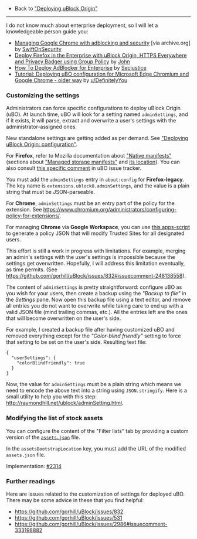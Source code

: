 - Back to ["Deploying uBlock Origin"](./Deploying-uBlock-Origin)

***

I do not know much about enterprise deployment, so I will let a knowledgeable person guide you:

- [Managing Google Chrome with adblocking and security](https://web.archive.org/web/20220816090848/https://decentsecurity.com/ublock-for-google-chrome-deployment/) [via archive.org] by [SwiftOnSecurity](https://twitter.com/SwiftOnSecurity/status/783348579943317504)
- [Deploy Firefox in the Enterprise with uBlock Origin, HTTPS Everywhere and Privacy Badger using Group Policy](https://www.winsysadminblog.com/2019/03/deploy-firefox-in-the-enterprise-with-ublock-origin-https-everywhere-and-privacy-badger-using-group-policy/) by [John](https://www.winsysadminblog.com/about-me/)
- [How To Deploy AdBlocker for Enterprise](https://www.secjuice.com/how-to-deploy-adblocker-for-smbs/) by [Secjustice](https://twitter.com/secjuice)
- [Tutorial: Deploying uBO configuration for Microsoft Edge Chromium and Google Chrome - older way](https://www.reddit.com/r/uBlockOrigin/comments/o7q2ou/comment/h3cplhd/) by [u/DefinitelyYou](https://www.reddit.com/user/DefinitelyYou)

### Customizing the settings

Administrators can force specific configurations to deploy uBlock Origin (uBO). At launch time, uBO will look for a setting named `adminSettings`, and if it exists, it will parse, extract and overwrite a user's settings with the administrator-assigned ones.

New standalone settings are getting added as per demand. See ["Deploying uBlock Origin: configuration"](./Deploying-uBlock-Origin:-configuration).

For **Firefox**, refer to Mozilla documentation about ["Native manifests"](https://developer.mozilla.org/en-US/docs/Mozilla/Add-ons/WebExtensions/Native_manifests) (sections about ["Managed storage manifests"](https://developer.mozilla.org/en-US/docs/Mozilla/Add-ons/WebExtensions/Native_manifests#managed_storage_manifests) and [its location](https://developer.mozilla.org/en-US/docs/Mozilla/Add-ons/WebExtensions/Native_manifests#manifest_location)). You can also consult [this specific comment](https://github.com/gorhill/uBlock/issues/2986#issuecomment-364035002) in uBO issue tracker.

You must add the `adminSettings` entry in `about:config` for **Firefox-legacy**. The key name is `extensions.ublock0.adminSettings`, and the value is a plain string that must be JSON-parseable.

For **Chrome**, `adminSettings` must be an entry part of the policy for the extension. See <https://www.chromium.org/administrators/configuring-policy-for-extensions/>.

For managing **Chrome** via **Google Workspace**, you can use [this apps-script](https://github.com/Landsil/apps_script--GoogleWorkspace-API/blob/master/uBlock_Origin_GSuite_policy.gs) to generate a policy JSON that will modify Trusted Sites for all designated users.

This effort is still a work in progress with limitations. For example, merging an admin's settings with the user's settings is impossible because the settings get overwritten. Hopefully, I will address this limitation eventually, as time permits. (See https://github.com/gorhill/uBlock/issues/832#issuecomment-248138558).

The content of `adminSettings` is pretty straightforward: configure uBO as you wish for your users, then create a backup using the _"Backup to file"_ in the _Settings_ pane. Now open this backup file using a text editor, and remove all entries you do not want to overwrite while taking care to end up with a valid JSON file (mind trailing commas, etc.). All the entries left are the ones that will become overwritten on the user's side.

For example, I created a backup file after having customized uBO and removed everything except for the _"Color-blind friendly"_ setting to force that setting to be set on the user's side. Resulting text file:

    {
      "userSettings": {
        "colorBlindFriendly": true
      }
    }

Now, the value for `adminSettings` must be a plain string which means we need to encode the above text into a string using `JSON.stringify`. Here is a small utility to help you with this step: <http://raymondhill.net/ublock/adminSetting.html>.

### Modifying the list of stock assets

You can configure the content of the "Filter lists" tab by providing a custom version of the [`assets.json`](https://github.com/gorhill/uBlock/blob/16a0ebbfb05c4582ecc68454ba3b45b403164dde/assets/assets.json) file.

In the `assetsBootstrapLocation` key, you must add the URL of the modified `assets.json` file.

Implementation: [#2314](https://github.com/gorhill/uBlock/pull/2314)

### Further readings

Here are issues related to the customization of settings for deployed uBO. There may be some advice in these that you find helpful:
- https://github.com/gorhill/uBlock/issues/832
- https://github.com/gorhill/uBlock/issues/531
- https://github.com/gorhill/uBlock/issues/2986#issuecomment-333198882